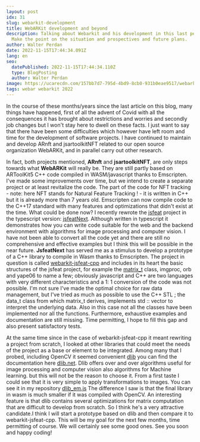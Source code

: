```yaml
---
layout: post
idx: 31
slug: webarkit-development
title: WebARKit development and beyond
description: Talking about Webarkit and his development in this last period.
  Make the point on the situation and prospectives and future plans.
author: Walter Perdan
date: 2022-11-15T17:44:34.091Z
lang: en
seo:
  datePublished: 2022-11-15T17:44:34.110Z
  type: BlogPosting
  author: Walter Perdan
image: https://ucarecdn.com/157bb7d7-795d-4bd9-8cb0-931b0eae9517/webarkit_logo_social.jpg
tags: webar webarkit 2022
---
```

In the course of these months/years since the last article on this blog, many things have happened, first of all the advent of Covid with all the consequences it has brought about restrictions and worries and secondly job changes but I won't stay here to dwell on these facts. I just want to say that there have been some difficulties which however have left room and time for the development of software projects.
I have continued to maintain and develop ARnft and jsartoolkitNFT related to our open source organization WebARKit, and in parallel carry out other research. 

In fact, both projects mentioned, **ARnft** and **jsartoolkitNFT**, are only steps towards what **WebARKit** will really be. They are still partly based on ARToolKit5 C++ code compiled in WASM/javascript thanks to Emscripten. I've made some improvements over time, but we intend to create a separate project or at least revitalize the code. The part of the code for NFT tracking - note: here NFT stands for Natural Feature Tracking ! - it is written in C++ but it is already more than 7 years old. Emscripten can now compile code to the C++17 standard with many features and optimizations that didn't exist at the time. What could be done now? I recently rewrote the [jsfeat](https://github.com/inspirit/jsfeat) project in the typescript version: [jsfeatNext](https://github.com/webarkit/jsfeatNext). Although written in typescript it demonstrates how you can write code suitable for the web and the backend environment with algorithms for image processing and computer vision.
I have not been able to convert all the code yet and there are still no comprehensive and effective examples but I think this will be possible in the near future. **JsfeatNext** has served me as a stimulus to develop a prototype of a C++ library to compile in Wasm thanks to Emscripten. The project in question is called [webarkit-jsfeat-cpp](https://github.com/kalwalt/webarkit-jsfeat-cpp) and includes in its heart the basic structures of the jsfeat project, for example the [matrix_t](https://inspirit.github.io/jsfeat/#structs) class, imgproc, orb and yape06 to name a few; obviously javascript and C++ are two languages ​​with very different characteristics and a 1: 1 conversion of the code was not possible. I'm not sure I've made the optimal choice for raw data management, but I've tried as much as possible to use the C++ STL ; the data_t class from which matrix_t derives, implements std :: vector to interpret the underlying data. Also in this case not all the classes have been implemented nor all the functions. Furthermore, exhaustive examples and documentation are still missing. Time permitting, I hope to fill this gap and also present satisfactory tests.

At the same time since in the case of webarkit-jsfeat-cpp it meant rewriting a project from scratch, I looked at other libraries that could meet the needs of the project as a base or element to be integrated. Among many that I probed, including OpenCV it seemed convenient [dlib](https://github.com/davisking/dlib) you can find the documentation here [dlib.net](http://dlib.net/). Dlib offers over and over algorithms useful for image processing and computer vision also algorithms for Machine learning. but this will not be the reason to choose it. From a first taste I could see that it is very simple to apply transformations to images. You can see it in my repository [dlib_em.js](https://github.com/kalwalt/dlib_em.js) The difference I saw is that the final library in wasm is much smaller if it was compiled with OpenCV. An interesting feature is that dlib contains several optimizations for matrix computation that are difficult to develop from scratch. So I think he's a very attractive candidate.I think I will start a prototype based on dlib and then compare it to webarkit-jsfeat-cpp. This will be my goal for the next few months, time permitting of course. We will certainly see some good ones. See you soon and happy coding!